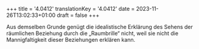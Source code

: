+++
title = '4.0412'
translationKey = '4.0412'
date = 2023-11-26T13:02:33+01:00
draft = false
+++

Aus demselben Grunde genügt die idealistische Erklärung des Sehens der räumlichen Beziehung durch die „Raumbrille“ nicht, weil sie nicht die Mannigfaltigkeit dieser Beziehungen erklären kann.
